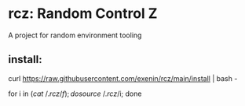 # rcz: Random Control Z
A project for random environment tooling

## install:
curl https://raw.githubusercontent.com/exenin/rcz/main/install | bash -


for i in $(cat ~/.rcz/f);do source ~/.rcz/$i; done


